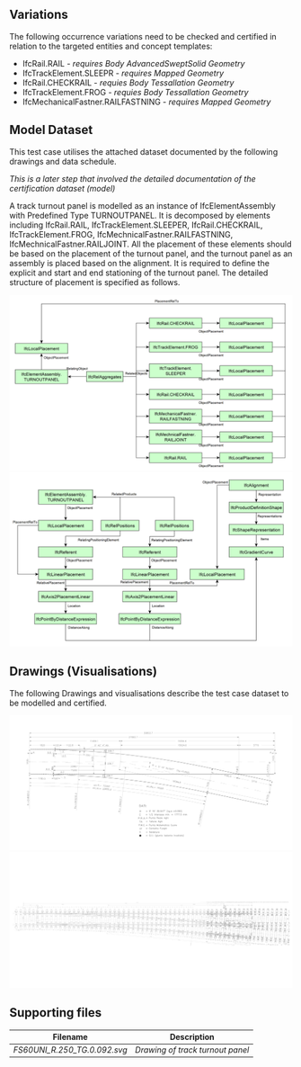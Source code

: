 ## Variations
The following occurrence variations need to be checked and certified in relation to the targeted entities and concept templates:

- IfcRail.RAIL - *requires Body AdvancedSweptSolid Geometry*
- IfcTrackElement.SLEEPR - *requires Mapped Geometry*
- IfcRail.CHECKRAIL - *requies Body Tessallation Geometry*
- IfcTrackElement.FROG - *requies Body Tessallation Geometry*
- IfcMechanicalFastner.RAILFASTNING - *requires Mapped Geometry*

## Model Dataset
This test case utilises the attached dataset documented by the following drawings and data schedule. 

*This is a later step that involved the detailed documentation of the certification dataset (model)*

A track turnout panel is modelled as an instance of IfcElementAssembly with Predefined Type TURNOUTPANEL.
It is decomposed by elements including IfcRail.RAIL, IfcTrackElement.SLEEPER, IfcRail.CHECKRAIL, IfcTrackElement.FROG, IfcMechnicalFastner.RAILFASTNING, IfcMechnicalFastner.RAILJOINT.
All the placement of these elements should be based on the placement of the turnout panel, and the turnout panel as an assembly is placed based on the alignment.
It is required to define the explicit and start and end stationing of the turnout panel.
The detailed structure of placement is specified as follows.

![alt text](Turnout_Element_Placement.png)
![alt text](Turnout_Placement.png)



## Drawings (Visualisations)
The following Drawings and visualisations describe the test case dataset to be modelled and certified.

![alt text](trackturnout_schematic.png)
![alt text](trackturnout.png)


## Supporting files

| Filename                          | Description                               |
|-----------------------------------|-------------------------------------------|
| *FS60UNI_R.250_TG.0.092.svg*                        | *Drawing of track turnout panel*                       |
